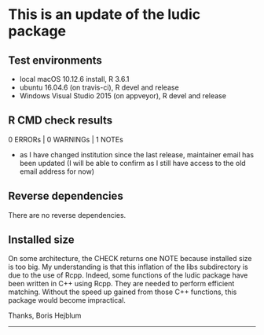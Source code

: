 # This is an update of the ludic package  

## Test environments  
* local macOS 10.12.6 install, R 3.6.1
* ubuntu 16.04.6 (on travis-ci), R devel and release
* Windows Visual Studio 2015 (on appveyor), R devel and release

## R CMD check results  
0 ERRORs | 0 WARNINGs | 1 NOTEs

* as I have changed institution since the last release, maintainer email has 
been updated (I will be able to confirm as I still have access to the old email 
address for now)


## Reverse dependencies  
There are no reverse dependencies.

## Installed size  
On some architecture, the CHECK returns one NOTE because 
installed size is too big. My understanding is that this 
inflation of the libs subdirectory is due to the use of 
Rcpp. Indeed, some functions of the ludic package have 
been written in C++ using Rcpp. They are needed to perform 
efficient matching. Without the speed up gained from 
those C++ functions, this package would become impractical.


Thanks, Boris Hejblum

---
